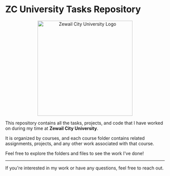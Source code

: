 # ZC University Tasks Repository

<div align="center">
    <img src="https://theigclub.com/wp-content/uploads/2022/07/Zewail-City.png" alt="Zewail City University Logo" width="300">
</div>

This repository contains all the tasks, projects, and code that I have worked on during my time at **Zewail City University**. 

It is organized by courses, and each course folder contains related assignments, projects, and any other work associated with that course.

Feel free to explore the folders and files to see the work I've done!

---

If you're interested in my work or have any questions, feel free to reach out.
